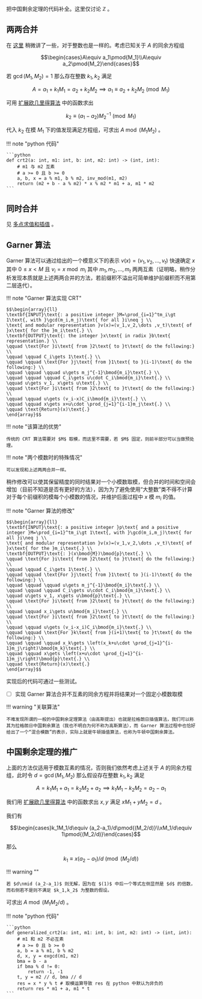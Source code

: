 把中国剩余定理的代码补全。这里仅讨论 $\mathbb{Z}$ 。

## 两两合并

在 [这里](../../blog/12-23-2020-multipoint_evaluation_and_interpolation.md) 稍微讲了一些，对于整数也是一样的。考虑已知关于 $A$ 的同余方程组

$$\begin{cases}A\equiv a_1\pmod{M_1}\\A\equiv a_2\pmod{M_2}\end{cases}$$

若 $\gcd(M_1,M_2)=1$ 那么存在整数 $k_1,k_2$ 满足

$$A=a_1+k_1M_1=a_2+k_2M_2\implies a_1\equiv a_2+k_2M_2\pmod{M_1}$$

可用 [扩展欧几里得算法](extended_Euclidean_algorithm.md) 中的函数求出

$$k_2\equiv (a_1-a_2)M_2^{-1}\pmod{M_1}$$

代入 $k_2$ 在模 $M_1$ 下的值发现满足方程组，可求出 $A\bmod (M_1M_2)$ 。

!!! note "python 代码"

    ```python
    def crt2(a: int, m1: int, b: int, m2: int) -> (int, int):
        # m1 与 m2 互素
        # a >= 0 且 b >= 0
        a, b, x = a % m1, b % m2, inv_mod(m1, m2)
        return (m2 + b - a % m2) * x % m2 * m1 + a, m1 * m2
    ```

## 同时合并

见 [多点求值和插值](../../blog/12-23-2020-multipoint_evaluation_and_interpolation.md) 。

## Garner 算法

Garner 算法可以通过给出的一个模意义下的表示 $v(x)=(v_1,v_2,\dots,v_t)$ 快速确定 $x$ 其中 $0\leq x\lt M$ 且 $v_i=x\bmod m_i$ 其中 $m_1,m_2,\dots ,m_t$ 两两互素（证明略，稍作分析发现本质就是上述两两合并的方法，若前缀积不溢出可简单维护前缀积而不用第二层迭代）。

!!! note "Garner 算法实现 CRT"

    $$\begin{array}{ll}
    \textbf{INPUT}\text{: a positive integer }M=\prod_{i=1}^tm_i\gt 1\text{, with }\gcd(m_i,m_j)\text{ for all }i\neq j \\
    \text{ and modular representation }v(x)=(v_1,v_2,\dots ,v_t)\text{ of }x\text{ for the }m_i\text{.} \\
    \textbf{OUTPUT}\text{: the integer }x\text{ in radix }b\text{ representation.} \\
    \qquad \text{For }i\text{ from }2\text{ to }t\text{ do the following:} \\
    \qquad \qquad C_i\gets 1\text{.} \\
    \qquad \qquad \text{For }j\text{ from }1\text{ to }(i-1)\text{ do the following:} \\
    \qquad \qquad \qquad u\gets m_j^{-1}\bmod{m_i}\text{.} \\
    \qquad \qquad \qquad C_i\gets u\cdot C_i\bmod{m_i}\text{.} \\
    \qquad u\gets v_1, x\gets u\text{.} \\
    \qquad \text{For }i\text{ from }2\text{ to }t\text{ do the following:} \\
    \qquad \qquad u\gets (v_i-x)C_i\bmod{m_i}\text{.} \\
    \qquad \qquad x\gets x+u\cdot \prod_{j=1}^{i-1}m_j\text{.} \\
    \qquad \text{Return}(x)\text{.}
    \end{array}$$

!!! note "该算法的优势"

    传统的 CRT 算法需要对 $M$ 取模，而这里不需要，若 $M$ 固定，则前半部分可以当做预处理。

!!! note "两个模数时的特殊情况"

    可以发现和上述两两合并一样。

稍作修改可以使其保留精度的同时结果对一个小模数取模，但合并的时间和空间会增加（目前不知道是否有更好的方法），因为为了避免使用“大整数”类不得不计算对于每个前缀积的模每个小模数的情况，并维护后面过程中 $x$ 模 $m_i$ 的值。

!!! note "Garner 算法的修改"

    $$\begin{array}{ll}
    \textbf{INPUT}\text{: a positive integer }p\text{ and a positive integer }M=\prod_{i=1}^tm_i\gt 1\text{, with }\gcd(m_i,m_j)\text{ for all }i\neq j \\
    \text{ and modular representation }v(x)=(v_1,v_2,\dots ,v_t)\text{ of }x\text{ for the }m_i\text{.} \\
    \textbf{OUTPUT}\text{: }(x\bmod{M})\bmod{p}\text{.} \\
    \qquad \text{For }i\text{ from }2\text{ to }t\text{ do the following:} \\
    \qquad \qquad C_i\gets 1\text{.} \\
    \qquad \qquad \text{For }j\text{ from }1\text{ to }(i-1)\text{ do the following:} \\
    \qquad \qquad \qquad u\gets m_j^{-1}\bmod{m_i}\text{.} \\
    \qquad \qquad \qquad C_i\gets u\cdot C_i\bmod{m_i}\text{.} \\
    \qquad u\gets v_1, x\gets u\bmod{p}\text{.} \\
    \qquad \text{For }i\text{ from }2\text{ to }t\text{ do the following:} \\
    \qquad \qquad x_i\gets u\bmod{m_i}\text{.} \\
    \qquad \text{For }i\text{ from }2\text{ to }t\text{ do the following:} \\
    \qquad \qquad u\gets (v_i-x_i)C_i\bmod{m_i}\text{.} \\
    \qquad \qquad \text{For }k\text{ from }(i+1)\text{ to }t\text{ do the following:} \\
    \qquad \qquad \qquad x_k\gets \left(x_k+u\cdot \prod_{j=1}^{i-1}m_j\right)\bmod{m_k}\text{.} \\
    \qquad \qquad x\gets \left(x+u\cdot \prod_{j=1}^{i-1}m_j\right)\bmod{p}\text{.} \\
    \qquad \text{Return}(x)\text{.}
    \end{array}$$

实现后的代码可通过一些测试。

- [ ] 实现 Garner 算法合并不互素的同余方程并将结果对一个固定小模数取模

!!! warning "关联算法"

    不难发现所谓的一般的中国剩余定理算法（由高斯提出）也就是拉格朗日插值算法，我们可以称其为拉格朗日中国剩余算法（我也不明白为何不称为高斯算法），而 Garner 算法过程中也恰好给出了一个“混合模数”的表示，实际上就是牛顿插值算法，也称为牛顿中国剩余算法。

## 中国剩余定理的推广

上面的方法仅适用于模数互素的情况，否则我们依然考虑上述关于 $A$ 的同余方程组，此时令 $d=\gcd(M_1,M_2)$ 那么假设存在整数 $k_1,k_2$ 满足

$$A=k_1M_1+a_1=k_2M_2+a_2\implies k_1M_1-k_2M_2=a_2-a_1\tag{1}$$

我们用 [扩展欧几里得算法](extended_Euclidean_algorithm.md) 中的函数求出 $x,y$ 满足 $xM_1+yM_2=d$ 。

我们有

$$\begin{cases}k_1M_1/d\equiv (a_2-a_1)/d\pmod{(M_2/d)}\\xM_1/d\equiv 1\pmod{(M_2/d)}\end{cases}$$

那么

$$k_1\equiv x(a_2-a_1)/d\pmod{(M_2/d)}$$

!!! warning ""

    若 $d\nmid (a_2-a_1)$ 则无解，因为在 $(1)$ 中后一个等式左侧显然是 $d$ 的倍数，而右侧若不是则不满足 $k_1,k_2$ 为整数的假设。

可求出 $A\bmod{(M_1M_2/d)}$ 。

!!! note "python 代码"

    ```python
    def generalized_crt2(a: int, m1: int, b: int, m2: int) -> (int, int):
        # m1 和 m2 不必互素
        # a >= 0 且 b >= 0
        a, b = a % m1, b % m2
        d, x, y = exgcd(m1, m2)
        bma = b - a
        if bma % d != 0:
            return -1, -1
        t, y = m2 // d, bma // d
        res = x * y % t # 取模运算导致 res 在 python 中默认为非负的
        return res * m1 + a, m1 * t
    ```

[^1]: [Alfred J. Menezes, Paul C. van Oorschot and Scott A. Vanstone. Handbook of Applied Cryptography.](http://cacr.uwaterloo.ca/hac/)

